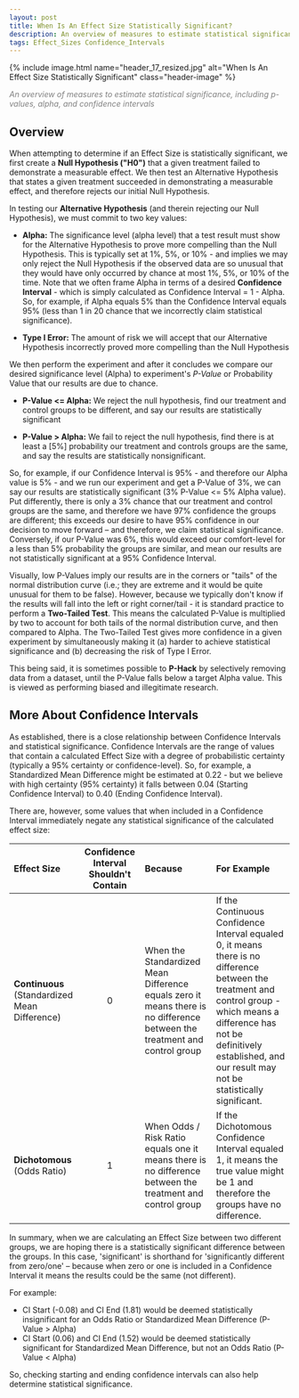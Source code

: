 ```yaml
---
layout: post
title: When Is An Effect Size Statistically Significant?   
description: An overview of measures to estimate statistical significance, including p-values, alpha, and confidence intervals
tags: Effect_Sizes Confidence_Intervals
---
```


{% include image.html name="header_17_resized.jpg" alt="When Is An Effect Size Statistically Significant" class="header-image" %} 

<p style="color: grey"><i>An overview of measures to estimate statistical significance, including p-values, alpha, and confidence intervals</i></p>


<!--more-->

## Overview

When attempting to determine if an Effect Size is statistically significant, we first create a **Null Hypothesis ("H0")** that a given treatment failed to demonstrate a measurable effect.  We then test an Alternative Hypothesis that states a given treatment succeeded in demonstrating a measurable effect, and therefore rejects our initial Null Hypothesis.

In testing our **Alternative Hypothesis** (and therein rejecting our Null Hypothesis), we must commit to two key values: 

* **Alpha:**  The significance level (alpha level) that a test result must show for the Alternative Hypothesis to prove more compelling than the Null Hypothesis.  This is typically set at 1%, 5%, or 10% - and implies we may only reject the Null Hypothesis if the observed data are so unusual that they would have only occurred by chance at most 1%, 5%, or 10% of the time.  Note that we often frame Alpha in terms of a desired **Confidence Interval** - which is simply calculated as Confidence Interval = 1 - Alpha.  So, for example, if Alpha equals 5% than the Confidence Interval equals 95% (less than 1 in 20 chance that we incorrectly claim statistical significance).

* **Type I Error:**  The amount of risk we will accept that our Alternative Hypothesis incorrectly proved more compelling than the Null Hypothesis

We then perform the experiment and after it concludes we compare our desired significance level (Alpha) to experiment's *P-Value* or Probability Value that our results are due to chance.

* **P-Value <= Alpha:**  We reject the null hypothesis, find our treatment and control groups to be different, and say our results are statistically significant 

* **P-Value > Alpha:**  We fail to reject the null hypothesis, find there is at least a [5%] probability our treatment and controls groups are the same, and say the results are statistically nonsignificant.

So, for example, if our Confidence Interval is 95% - and therefore our Alpha value is 5% - and we run our experiment and get a P-Value of 3%, we can say our results are statistically significant (3% P-Value <= 5% Alpha value).  Put differently, there is only a 3% chance that our treatment and control groups are the same, and therefore we have 97% confidence the groups are different; this exceeds our desire to have 95% confidence in our decision to move forward – and therefore, we claim statistical significance.  Conversely, if our P-Value was 6%, this would exceed our comfort-level for a less than 5% probability the groups are similar, and mean our results are not statistically significant at a 95% Confidence Interval. 

Visually, low P-Values imply our results are in the corners or "tails" of the normal distribution curve (i.e.; they are extreme and it would be quite unusual for them to be false).  However, because we typically don't know if the results will fall into the left or right corner/tail - it is standard practice to perform a **Two-Tailed Test**.  This means the calculated P-Value is multiplied by two to account for both tails of the normal distribution curve, and then compared to Alpha.  The Two-Tailed Test gives more confidence in a given experiment by simultaneously making it (a) harder to achieve statistical significance and (b) decreasing the risk of Type I Error.

This being said, it is sometimes possible to **P-Hack** by selectively removing data from a dataset, until the P-Value falls below a target Alpha value.  This is viewed as performing biased and illegitimate research. 


## More About Confidence Intervals

As established, there is a close relationship between Confidence Intervals and statistical significance.  Confidence Intervals are the range of values that contain a calculated Effect Size with a degree of probabilistic certainty (typically a 95% certainty or confidence-level).   So, for example, a Standardized Mean Difference might be estimated at 0.22 - but we believe with high certainty (95% certainty) it falls between 0.04 (Starting Confidence Interval) to 0.40 (Ending Confidence Interval).

There are, however, some values that when included in a Confidence Interval immediately negate any statistical significance of the calculated effect size: 

<table>
    <thead>
        <tr>
            <th style="text-align: left;">Effect Size</th>
            <th style="text-align: center;">Confidence Interval Shouldn't Contain</th>
            <th style="text-align: left;">Because</th>
            <th style="text-align: left;">For Example</th> 
        </tr>
    </thead>
    <tbody>
        <tr>
            <td style="text-align: left;"><p>
                <b>Continuous</b>
                (Standardized Mean Difference)            
            </p></td>
            <td style="text-align: center;">0</td>
            <td style="text-align: left;">When the Standardized Mean Difference equals zero it means there is no difference between the treatment and control group</td>                
            <td style="text-align: left;">If the Continuous Confidence Interval equaled 0, it means there is no difference between the treatment and control group - which means a difference has not be definitively established, and our result may not be statistically significant.</td>            
        </tr>
        <tr>
            <td style="text-align: left;"><p>
                <b>Dichotomous</b>
                (Odds Ratio)            
            </p></td>
            <td style="text-align: center;">1</td>
            <td style="text-align: left;">When Odds / Risk Ratio equals one it means there is no difference between the treatment and control group</td>
            <td style="text-align: left;">If the Dichotomous Confidence Interval equaled 1, it means the true value might be 1 and therefore the groups have no difference. </td>
        </tr> 
    </tbody>
</table>    

In summary, when we are calculating an Effect Size between two different groups, we are hoping there is a statistically significant difference between the groups.  In this case, 'significant' is shorthand for 'significantly different from zero/one' – because when zero or one is included in a Confidence Interval it means the results could be the same (not different).

For example: 

* CI Start (-0.08) and CI End (1.81) would be deemed statistically insignificant for an Odds Ratio or Standardized Mean Difference (P-Value > Alpha)
* CI Start (0.06) and CI End (1.52) would be deemed statistically significant for Standardized Mean Difference, but not an Odds Ratio (P-Value < Alpha)

So, checking starting and ending confidence intervals can also help determine statistical significance. 
